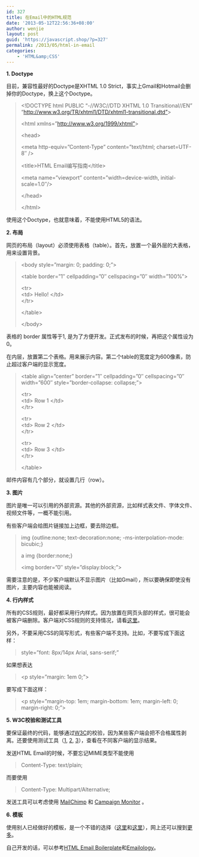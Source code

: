 ```yaml
---
id: 327
title: 在Email中的HTML规范
date: '2013-05-12T22:56:36+08:00'
author: wenjie
layout: post
guid: 'https://javascript.shop/?p=327'
permalink: /2013/05/html-in-email
categories:
    - 'HTML&amp;CSS'
---
```


**1. Doctype**

目前，兼容性最好的Doctype是XHTML 1.0 Strict，事实上Gmail和Hotmail会删掉你的Doctype，换上这个Doctype。

> &lt;!DOCTYPE html PUBLIC “-//W3C//DTD XHTML 1.0 Transitional//EN” “http://www.w3.org/TR/xhtml1/DTD/xhtml1-transitional.dtd”&gt;
> 
> &lt;html xmlns=”http://www.w3.org/1999/xhtml”&gt;
> 
>  &lt;head&gt;
> 
>  &lt;meta http-equiv=”Content-Type” content=”text/html; charset=UTF-8″ /&gt;
> 
>  &lt;title&gt;HTML Email编写指南&lt;/title&gt;
> 
>  &lt;meta name=”viewport” content=”width=device-width, initial-scale=1.0″/&gt;
> 
>  &lt;/head&gt;
> 
> &lt;/html&gt;

使用这个Doctype，也就意味着，不能使用HTML5的语法。

**2. 布局**

网页的布局（layout）必须使用表格（table）。首先，放置一个最外层的大表格，用来设置背景。

> &lt;body style=”margin: 0; padding: 0;”&gt;
> 
>  &lt;table border=”1″ cellpadding=”0″ cellspacing=”0″ width=”100%”&gt;
> 
>  &lt;tr&gt;   
>  &lt;td&gt; Hello! &lt;/td&gt;  
>  &lt;/tr&gt;
> 
>  &lt;/table&gt;
> 
> &lt;/body&gt;

表格的 border 属性等于1, 是为了方便开发。正式发布的时候，再把这个属性设为0。

在内层，放置第二个表格。用来展示内容。第二个table的宽度定为600像素，防止超过客户端的显示宽度。

> &lt;table align=”center” border=”1″ cellpadding=”0″ cellspacing=”0″ width=”600″ style=”border-collapse: collapse;”&gt;
> 
>  &lt;tr&gt;  
>  &lt;td&gt; Row 1 &lt;/td&gt;  
>  &lt;/tr&gt;
> 
>  &lt;tr&gt;  
>  &lt;td&gt; Row 2 &lt;/td&gt;  
>  &lt;/tr&gt;
> 
>  &lt;tr&gt;  
>  &lt;td&gt; Row 3 &lt;/td&gt;  
>  &lt;/tr&gt;
> 
> &lt;/table&gt;

邮件内容有几个部分，就设置几行（row）。

**3. 图片**

图片是唯一可以引用的外部资源。其他的外部资源，比如样式表文件、字体文件、视频文件等，一概不能引用。

有些客户端会给图片链接加上边框，要去除边框。

> img {outline:none; text-decoration:none; -ms-interpolation-mode: bicubic;}
> 
>  a img {border:none;}
> 
>  &lt;img border=”0″ style=”display:block;”&gt;

需要注意的是，不少客户端默认不显示图片（比如Gmail），所以要确保即使没有图片，主要内容也能被阅读。

**4. 行内样式**

所有的CSS规则，最好都采用行内样式。因为放置在网页头部的样式，很可能会被客户端删除。客户端对CSS规则的支持情况，请看[这里](http://www.campaignmonitor.com/css/)。

另外，不要采用CSS的简写形式，有些客户端不支持。比如，不要写成下面这样：

> style=”font: 8px/14px Arial, sans-serif;”

如果想表达

> &lt;p style=”margin: 1em 0;”&gt;

要写成下面这样：

> &lt;p style=”margin-top: 1em; margin-bottom: 1em; margin-left: 0; margin-right: 0;”&gt;

**5. W3C校验和测试工具**

要保证最终的代码，能够通过[W3C](http://validator.w3.org/)的校验，因为某些客户端会把不合格属性剥离。还要使用测试工具（[1](http://mailchimp.com/features/inbox-inspector/), [2](https://litmus.com/), [3](http://www.emailonacid.com/)），查看在不同客户端的显示结果。

发送HTML Email的时候，不要忘记MIME类型不能使用

> Content-Type: text/plain;

而要使用

> Content-Type: Multipart/Alternative;

发送工具可以考虑使用 [MailChimp](http://mailchimp.com/) 和 [Campaign Monitor](http://www.campaignmonitor.com/) 。

**6. 模板**

使用别人已经做好的模板，是一个不错的选择（[这里](http://mailchimp.com/features/email-templates/)和[这里](http://www.campaignmonitor.com/templates/all/)），网上还可以搜到[更多](http://www.google.com.hk/search?q=email+template)。

自己开发的话，可以参考[HTML Email Boilerplate](http://htmlemailboilerplate.com/)和[Emailology](http://www.emailology.org/#1)。